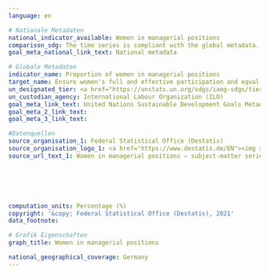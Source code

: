 ```yaml
---
language: en    

# Nationale Metadaten    
national_indicator_available: Women in managerial positions    
comparison_sdg: The time series is compliant with the global metadata.    
goal_meta_national_link_text: National metadata    

# Globale Metadaten    
indicator_name: Proportion of women in managerial positions    
target_name: Ensure women's full and effective participation and equal opportunities for leadership at all levels of decision-making in political, economic and public life    
un_designated_tier: <a href="https://unstats.un.org/sdgs/iaeg-sdgs/tier-classification/" title="Click here for more information on the UN tier classification.">Tier I</a>    
un_custodian_agency: International Labour Organization (ILO)    
goal_meta_link_text: United Nations Sustainable Development Goals Metadata    
goal_meta_2_link_text:     
goal_meta_3_link_text:     

#Datenquellen
source_organisation_1: Federal Statistical Office (Destatis)
source_organisation_logo_1: <a href="https://www.destatis.de/EN"><img src="https://g205sdgs.github.io/sdg-indicators/public/OrgImgEn/destatis.png" alt="Logo destatis" style="height:60px; width:148px" /></a>
source_url_text_1: Women in managerial positions – subject-matter series 16, series 1 (only available in German)





    
computation_units: Percentage (%)    
copyright: '&copy; Federal Statistical Office (Destatis), 2021'    
data_footnote:     

# Grafik Eigenschaften    
graph_title: Women in managerial positions    

national_geographical_coverage: Germany    
---
```


<span></span>